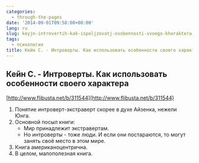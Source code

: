 ```yaml
---
categories:
  - through-the-pages
date: '2014-09-01T09:58:00+00:00'
lang: ru
slug: keyjn-introvertih-kak-ispoljzovatj-osobennosti-svoego-kharaktera
tags:
  - психология
title: Кейн С. - Интроверты. Как использовать особенности своего характера
---
```





## Кейн С. - Интроверты. Как использовать особенности своего характера

[http://www.flibusta.net/b/311544](http://www.flibusta.net/b/311544)  

1. Понятие интроверт-экстраверт скорее в духе Айзенка, нежели Юнга.  
2. Основной посыл книги:  
   * Мир принадлежит экстравертам.  
   * Но интроверты - тоже люди. И если они постараются, то могут занять своё место в этом мире.  
3. Книга американоцентрична.  
4. В целом, малополезная книга.